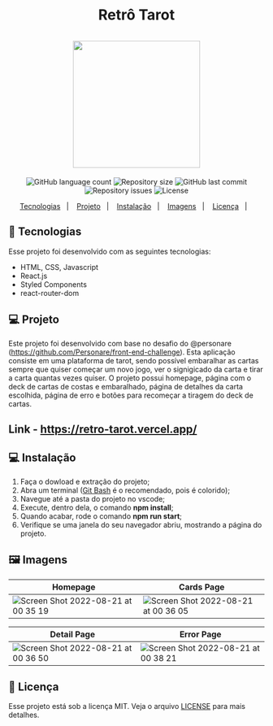 <h1 align="center">
Retrô Tarot <br/><br/>

<img width="250" src="https://user-images.githubusercontent.com/104728985/194322265-6e164bff-fbe4-47b7-a1b3-7ffb40efe93c.png"/> 
</h1>

<p align="center">
  <img alt="GitHub language count" src="https://img.shields.io/github/languages/count/sarahouteiro/retro-tarot">

  <img alt="Repository size" src="https://img.shields.io/github/repo-size/sarahouteiro/retro-tarot">

  <img alt="GitHub last commit" src="https://img.shields.io/github/last-commit/sarahouteiro/retro-tarot">

  <img alt="Repository issues" src="https://img.shields.io/github/issues/sarahouteiro/retro-tarot">

  <img alt="License" src="https://img.shields.io/badge/license-MIT-brightgreen">
</p>

<p align="center">
  <a href="#Tecnologias">Tecnologias</a>&nbsp;&nbsp;&nbsp;|&nbsp;&nbsp;&nbsp;
   <a href="#Projeto">Projeto</a>&nbsp;&nbsp;&nbsp;|&nbsp;&nbsp;&nbsp;
  <a href="#Instalação">Instalação</a>&nbsp;&nbsp;&nbsp;|&nbsp;&nbsp;&nbsp;
  <a href="#Imagens">Imagens</a>&nbsp;&nbsp;&nbsp;|&nbsp;&nbsp;&nbsp;
  <a href="#Licença">Licença</a>&nbsp;&nbsp;&nbsp;|&nbsp;&nbsp;&nbsp;
</p>

<a id="Tecnologias"></a>
## 🚀 Tecnologias 

Esse projeto foi desenvolvido com as seguintes tecnologias:

- HTML, CSS, Javascript
- React.js
- Styled Components
- react-router-dom

<a id="Projeto"></a>
## 💻 Projeto
  Este projeto foi desenvolvido com base no desafio do @personare (https://github.com/Personare/front-end-challenge). Esta aplicação consiste em uma plataforma de tarot, sendo possível embaralhar as cartas sempre que quiser começar um novo jogo, ver o signigicado da carta e tirar a carta quantas vezes quiser. O projeto possui homepage, página com o deck de cartas de costas e embaralhado, página de detalhes da carta escolhida, página de erro e botões para recomeçar a tiragem do deck de cartas. 
  
## Link - https://retro-tarot.vercel.app/
  
<a id="Instalação"></a>
## 💻 Instalação

1. Faça o dowload e extração do projeto;
2. Abra um terminal ([Git Bash](https://git-scm.com/book/pt-pt/v2/Appendix-A%3A-Git-em-Outros-Ambientes-Git-in-Bash) é o recomendado, pois é colorido);
3. Navegue até a pasta do projeto no vscode;
4. Execute, dentro dela, o comando **npm install**;
5. Quando acabar, rode o comando **npm run start**;
6. Verifique se uma janela do seu navegador abriu, mostrando a página do projeto.

<a id="Imagens"></a>
## 🖼️ Imagens

| Homepage | Cards Page |
|---|---|
| ![Screen Shot 2022-08-21 at 00 35 19](https://user-images.githubusercontent.com/104728985/194324092-40b14e27-5d2b-4002-a378-dce58c0c7082.png) | ![Screen Shot 2022-08-21 at 00 36 05](https://user-images.githubusercontent.com/104728985/194324324-29ef7288-b4ff-4619-beea-38ea6d09275c.png) |

| Detail Page | Error Page |
|---|---|
| ![Screen Shot 2022-08-21 at 00 36 50](https://user-images.githubusercontent.com/104728985/194324634-d848669b-ea37-45c2-8e3c-5152786db331.png) | ![Screen Shot 2022-08-21 at 00 38 21](https://user-images.githubusercontent.com/104728985/194325040-c641b1c5-a03b-49be-b0ca-d782054dab4d.png) |

<a id="Licença"></a>
## 📝 Licença

Esse projeto está sob a licença MIT. Veja o arquivo [LICENSE](https://github.com/future4code/Freire-labe-ninja4/blob/master/LICENCE) para mais detalhes.
